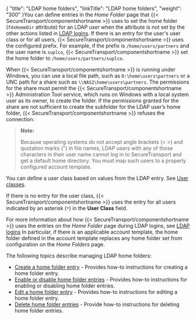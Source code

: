 {
    "title": "LDAP home folders",
    "linkTitle": "LDAP home folders",
    "weight": "300"
}You can define entries in the *Home Folder* page that {{< SecureTransport/componentshortname  >}} uses to set the home folder (`fdxHomeDir` attribute) for an LDAP user when the attribute is not set by the other actions listed in <a href="../c_st_ldap_logins#LDAP" class="MCXref xref">LDAP logins</a>. If there is an entry for the user's user class or for all users, {{< SecureTransport/componentshortname  >}} uses the configured prefix. For example, if the prefix is `/home/users/partners` and the user name is `suplco`, {{< SecureTransport/componentshortname  >}} set the home folder to `/home/users/partners/suplco`.

When {{< SecureTransport/componentshortname  >}} is running under Windows, you can use a local file path, such as `D:\home\users\partners` or a UNC path for a share such as `\\NAS2\home\users\partners`. The permissions for the share must permit the {{< SecureTransport/componentshortname  >}} Administration Tool service, which runs on Windows with a local system user as its owner, to create the folder. If the permissions granted for the share are not sufficient to create the subfolder for the LDAP user’s home folder, {{< SecureTransport/componentshortname  >}} refuses the connection.

> **Note:**
>
> Because operating systems do not accept angle brackets (&lt; >) and quotation marks (") in file names, LDAP users with any of those characters in their user name cannot log in to SecureTransport and get a default home directory. You must map such users to a properly configured account template.

You can define a user class based on values from the LDAP entry. See <a href="../../c_st_accesscontrol/c_st_userclasses#AccessMenu_3475920566_1017158" class="MCXref xref">User classes</a>.

If there is no entry for the user class, {{< SecureTransport/componentshortname  >}} uses the entry for all users indicated by an asterisk (`*`) in the **User Class** field.

For more information about how {{< SecureTransport/componentshortname  >}} uses the entries on the *Home Folder* page during LDAP logins, see <a href="../c_st_ldap_logins#LDAP" class="MCXref xref">LDAP logins</a> In particular, if there is an applicable account template, the home folder defined in the account template replaces any home folder set from configuration on the *Home Folders* page.

The following topics describe managing LDAP home folders:

-   <a href="t_st_create_home_folder_entry" class="MCXref xref">Create a home folder entry</a> - Provides how-to instructions for creating a home folder entry.
-   <a href="t_st_enable_disable_home_folder_entries" class="MCXref xref">Enable or disable home folder entries</a> - Provides how-to instructions for enabling or disabling home folder entries.
-   <a href="t_st_edit_home_folder_entry" class="MCXref xref">Edit a home folder entry</a> - Provides how-to instructions for editing a home folder entry.
-   <a href="t_st_delete_home_folder_entries" class="MCXref xref">Delete home folder entries</a> - Provide how-to instructions for deleting home folder entries.
